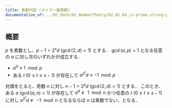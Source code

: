```yaml
---
title: 素数判定 (オイラー擬素数)
documentation_of: ../01_Math/01_NumberTheory/02.01.04_is-prime.strong-pseudoprime.hpp
---
```


## 概要

$p$ を素数とし、$p-1=2^{s}d\ (\gcd(2,d)=1)$ とする．
$\gcd(a,p)=1$ となる任意の $a$ に対し次のいずれかが成立する．
- $a^{d}\equiv1\mod{p}$
- ある $t\ (0\le t\le s-1)$ が存在して $a^{2^{t}}d\equiv-1\mod{p}$

対偶をとると、奇数 $n$ に対し $n-1=2^{s}d\ (\gcd(2,d)=1)$ とする．
このとき、ある $a\ (\gcd(a,n)=1)$ が存在して $a^{d}\not\equiv1\mod{n}$ かつ任意の $t\ (0\le t\le s-1)$ に対し $a^{2^{t}}d\not\equiv-1\mod{n}$ となるならば $n$ は素数でない、となる．
